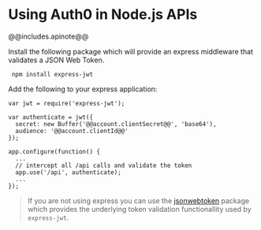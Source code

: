 # Using Auth0 in Node.js APIs

@@includes.apinote@@

Install the following package which will provide an express middleware that validates a JSON Web Token.

	 npm install express-jwt

Add the following to your express application:

  	var jwt = require('express-jwt');

  	var authenticate = jwt({
  	  secret: new Buffer('@@account.clientSecret@@', 'base64'),
  	  audience: '@@account.clientId@@'
  	});

  	app.configure(function() {
  	  ...
  	  // intercept all /api calls and validate the token
  	  app.use('/api', authenticate);
  	  ...
  	});

> If you are not using express you can use the [jsonwebtoken](https://github.com/auth0/node-jsonwebtoken) package which provides the underlying token validation functionallity used by `express-jwt`.

